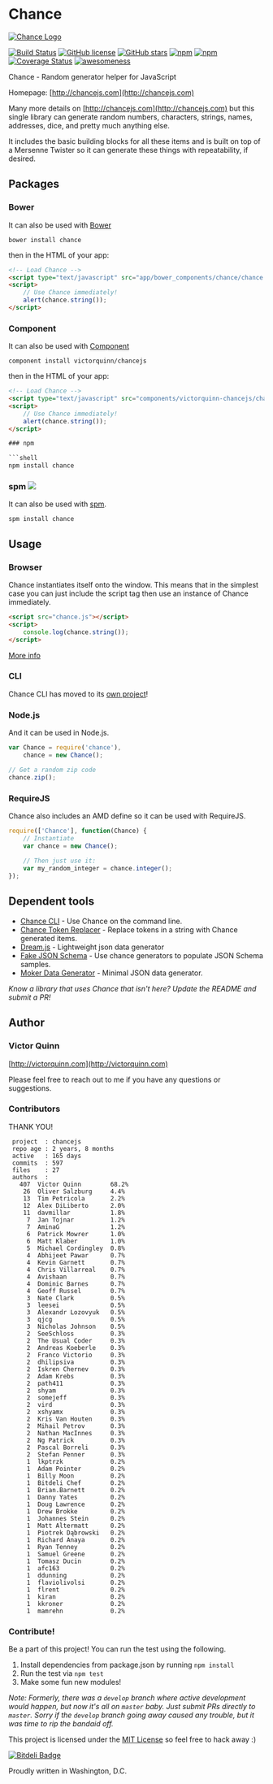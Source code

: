 # Chance

[![Chance Logo](http://chancejs.com/logo.png)](http://chancejs.com)

[![Build Status](https://travis-ci.org/victorquinn/chancejs.svg?branch=develop)](https://travis-ci.org/victorquinn/chancejs) [![GitHub license](https://img.shields.io/github/license/victorquinn/chancejs.svg)](https://github.com/victorquinn/chancejs) [![GitHub stars](https://img.shields.io/github/stars/victorquinn/chancejs.svg)](https://github.com/victorquinn/chancejs) [![npm](https://img.shields.io/npm/dm/chance.svg)](https://npmjs.com/package/chance) [![npm](https://img.shields.io/npm/v/chance.svg)](https://npmjs.com/package/chance) [![Coverage Status](https://coveralls.io/repos/victorquinn/chancejs/badge.svg?branch=master)](https://coveralls.io/r/victorquinn/chancejs?branch=master) [![awesomeness](https://img.shields.io/badge/awesomeness-maximum-red.svg)](https://github.com/victorquinn/chancejs)

Chance - Random generator helper for JavaScript

Homepage: [http://chancejs.com](http://chancejs.com)

Many more details on [http://chancejs.com](http://chancejs.com) but this single
library can generate random numbers, characters, strings, names, addresses,
dice, and pretty much anything else.

It includes the basic building blocks for all these items and is built on top
of a Mersenne Twister so it can generate these things with repeatability, if
desired.

## Packages

### Bower

It can also be used with [Bower](http://bower.io)

```
bower install chance
```

then in the HTML of your app:

```html
<!-- Load Chance -->
<script type="text/javascript" src="app/bower_components/chance/chance.min.js"></script>
<script>
    // Use Chance immediately!
    alert(chance.string());
</script>
```

### Component

It can also be used with [Component](http://component.io)

```
component install victorquinn/chancejs
```

then in the HTML of your app:

```html
<!-- Load Chance -->
<script type="text/javascript" src="components/victorquinn-chancejs/chance.js"></script>
<script>
    // Use Chance immediately!
    alert(chance.string());
</script>

### npm

```shell
npm install chance
```

### spm [![](http://spmjs.io/badge/chance)](http://spmjs.io/package/chance)

It can also be used with [spm](http://spmjs.io/package/chance).

```
spm install chance
```

## Usage

### Browser

Chance instantiates itself onto the window. This means that in the simplest case you can just include the script tag then use an instance of Chance immediately.

```html
<script src="chance.js"></script>
<script>
    console.log(chance.string());
</script>
```

[More info](http://chancejs.com#browser)

### CLI

Chance CLI has moved to its [own project](https://github.com/victorquinn/chancejs-cli)!

### Node.js

And it can be used in Node.js.

```js
var Chance = require('chance'),
    chance = new Chance();

// Get a random zip code
chance.zip();
```

### RequireJS

Chance also includes an AMD define so it can be used with RequireJS.

```js
require(['Chance'], function(Chance) {
    // Instantiate
    var chance = new Chance();
       
    // Then just use it:
    var my_random_integer = chance.integer();
});
```

## Dependent tools

* [Chance CLI](https://github.com/victorquinn/chancejs-cli) - Use Chance on the command line.
* [Chance Token Replacer](https://github.com/drewbrokke/chance-token-replacer) - Replace tokens in a string with Chance generated items.
* [Dream.js](https://github.com/adleroliveira/dreamjs) - Lightweight json data generator
* [Fake JSON Schema](https://github.com/pateketrueke/json-schema-faker/) - Use chance generators to populate JSON Schema samples.
* [Moker Data Generator](https://github.com/danibram/mocker-data-generator/) - Minimal JSON data generator.

*Know a library that uses Chance that isn't here? Update the README and submit a PR!*

## Author
### Victor Quinn
[http://victorquinn.com](http://victorquinn.com)

Please feel free to reach out to me if you have any questions or suggestions.

### Contributors

THANK YOU!

```
 project  : chancejs
 repo age : 2 years, 8 months
 active   : 165 days
 commits  : 597
 files    : 27
 authors  :
   407	Victor Quinn        68.2%
    26	Oliver Salzburg     4.4%
    13	Tim Petricola       2.2%
    12	Alex DiLiberto      2.0%
    11	davmillar           1.8%
     7	Jan Tojnar          1.2%
     7	AminaG              1.2%
     6	Patrick Mowrer      1.0%
     6	Matt Klaber         1.0%
     5	Michael Cordingley  0.8%
     4	Abhijeet Pawar      0.7%
     4	Kevin Garnett       0.7%
     4	Chris Villarreal    0.7%
     4	Avishaan            0.7%
     4	Dominic Barnes      0.7%
     4	Geoff Russel        0.7%
     3	Nate Clark          0.5%
     3	leesei              0.5%
     3	Alexandr Lozovyuk   0.5%
     3	qjcg                0.5%
     3	Nicholas Johnson    0.5%
     2	SeeSchloss          0.3%
     2	The Usual Coder     0.3%
     2	Andreas Koeberle    0.3%
     2	Franco Victorio     0.3%
     2	dhilipsiva          0.3%
     2	Iskren Chernev      0.3%
     2	Adam Krebs          0.3%
     2	path411             0.3%
     2	shyam               0.3%
     2	somejeff            0.3%
     2	vird                0.3%
     2	xshyamx             0.3%
     2	Kris Van Houten     0.3%
     2	Mihail Petrov       0.3%
     2	Nathan MacInnes     0.3%
     2	Ng Patrick          0.3%
     2	Pascal Borreli      0.3%
     2	Stefan Penner       0.3%
     1	lkptrzk             0.2%
     1	Adam Pointer        0.2%
     1	Billy Moon          0.2%
     1	Bitdeli Chef        0.2%
     1	Brian.Barnett       0.2%
     1	Danny Yates         0.2%
     1	Doug Lawrence       0.2%
     1	Drew Brokke         0.2%
     1	Johannes Stein      0.2%
     1	Matt Altermatt      0.2%
     1	Piotrek Dąbrowski   0.2%
     1	Richard Anaya       0.2%
     1	Ryan Tenney         0.2%
     1	Samuel Greene       0.2%
     1	Tomasz Ducin        0.2%
     1	afc163              0.2%
     1	ddunning            0.2%
     1	flaviolivolsi       0.2%
     1	flrent              0.2%
     1	kiran               0.2%
     1	kkroner             0.2%
     1	mamrehn             0.2%
```

### Contribute! 

Be a part of this project! You can run the test using the following.

1. Install dependencies from package.json by running `npm install`
2. Run the test via `npm test`
3. Make some fun new modules!

*Note: Formerly, there was a `develop` branch where active development would
happen, but now it's all on `master` baby. Just submit PRs directly to `master`.
Sorry if the `develop` branch going away caused any trouble, but it was time to
rip the bandaid off.*

This project is licensed under the [MIT License](http://en.wikipedia.org/wiki/MIT_License) so feel free to hack away :)

[![Bitdeli Badge](https://d2weczhvl823v0.cloudfront.net/victorquinn/chancejs/trend.png)](https://bitdeli.com/free "Bitdeli Badge")

Proudly written in Washington, D.C.

